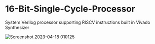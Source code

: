 # 16-Bit-Single-Cycle-Processor

System Verilog processor supporting RISCV instructions built in Vivado Synthesizer

![Screenshot 2023-04-18 010125](https://user-images.githubusercontent.com/15133362/232675800-4485e5bf-2722-46e2-b35c-6fb415f30563.png)
